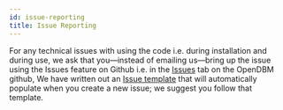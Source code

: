 ```yaml
---
id: issue-reporting
title: Issue Reporting
---
```


For any technical issues with using the code i.e. during installation and during use, we ask that you––instead of emailing us––bring up the issue using the Issues feature on Github i.e. in the [Issues](https://github.com/AiCure/open_dbm/issues) tab on the OpenDBM github, We have written out an [Issue template](https://github.com/AiCure/open_dbm/blob/master/.github/ISSUE_TEMPLATE/bug_report.md) that will automatically populate when you create a new issue; we suggest you follow that template.
